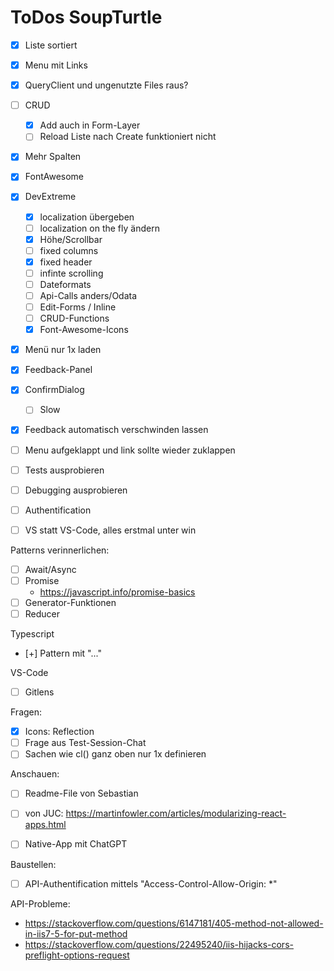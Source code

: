 # ToDos SoupTurtle

- [x] Liste sortiert
- [x] Menu mit Links
- [x] QueryClient und ungenutzte Files raus?
- [ ] CRUD
  - [x] Add auch in Form-Layer
  - [ ] Reload Liste nach Create funktioniert nicht
- [x] Mehr Spalten
- [x] FontAwesome
- [x] DevExtreme
  - [x] localization übergeben
  - [ ] localization on the fly ändern
  - [x] Höhe/Scrollbar
  - [ ] fixed columns
  - [x] fixed header
  - [ ] infinte scrolling
  - [ ] Dateformats
  - [ ] Api-Calls anders/Odata
  - [ ] Edit-Forms / Inline
  - [ ] CRUD-Functions
  - [x] Font-Awesome-Icons
- [x] Menü nur 1x laden
- [x] Feedback-Panel
- [x] ConfirmDialog
  - [ ] Slow
- [x] Feedback automatisch verschwinden lassen
- [ ] Menu aufgeklappt und link sollte wieder zuklappen

- [ ] Tests ausprobieren
- [ ] Debugging ausprobieren
- [ ] Authentification

- [ ] VS statt VS-Code, alles erstmal unter win

Patterns verinnerlichen:

- [ ] Await/Async
- [ ] Promise
  - https://javascript.info/promise-basics
- [ ] Generator-Funktionen
- [ ] Reducer

Typescript
- [+] Pattern mit "..."

VS-Code
- [ ] Gitlens

Fragen:
- [x] Icons: Reflection
- [ ] Frage aus Test-Session-Chat
- [ ] Sachen wie cl() ganz oben nur 1x definieren

Anschauen:
- [ ] Readme-File von Sebastian
- [ ] von JUC: https://martinfowler.com/articles/modularizing-react-apps.html

- [ ] Native-App mit ChatGPT

Baustellen:

- [ ] API-Authentification mittels "Access-Control-Allow-Origin: *"

API-Probleme:

- https://stackoverflow.com/questions/6147181/405-method-not-allowed-in-iis7-5-for-put-method
- https://stackoverflow.com/questions/22495240/iis-hijacks-cors-preflight-options-request
